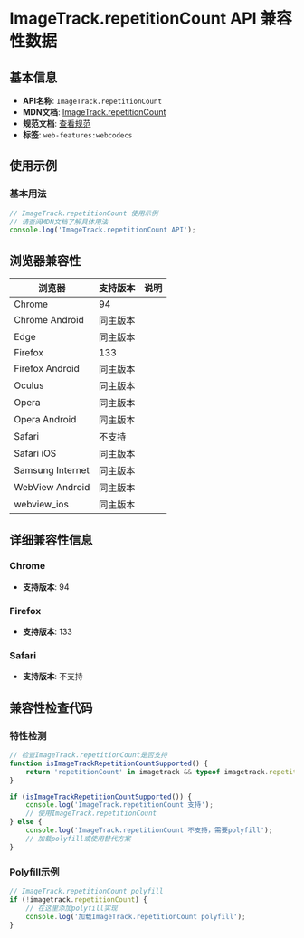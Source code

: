 # ImageTrack.repetitionCount API 兼容性数据

## 基本信息

- **API名称**: `ImageTrack.repetitionCount`
- **MDN文档**: [ImageTrack.repetitionCount](https://developer.mozilla.org/docs/Web/API/ImageTrack/repetitionCount)
- **规范文档**: [查看规范](https://w3c.github.io/webcodecs/#dom-imagetrack-repetitioncount)
- **标签**: `web-features:webcodecs`

## 使用示例

### 基本用法

```javascript
// ImageTrack.repetitionCount 使用示例
// 请查阅MDN文档了解具体用法
console.log('ImageTrack.repetitionCount API');
```

## 浏览器兼容性

| 浏览器 | 支持版本 | 说明 |
|--------|----------|------|
| Chrome | 94 |  |
| Chrome Android | 同主版本 |  |
| Edge | 同主版本 |  |
| Firefox | 133 |  |
| Firefox Android | 同主版本 |  |
| Oculus | 同主版本 |  |
| Opera | 同主版本 |  |
| Opera Android | 同主版本 |  |
| Safari | 不支持 |  |
| Safari iOS | 同主版本 |  |
| Samsung Internet | 同主版本 |  |
| WebView Android | 同主版本 |  |
| webview_ios | 同主版本 |  |

## 详细兼容性信息

### Chrome

- **支持版本**: 94

### Firefox

- **支持版本**: 133

### Safari

- **支持版本**: 不支持

## 兼容性检查代码

### 特性检测

```javascript
// 检查ImageTrack.repetitionCount是否支持
function isImageTrackRepetitionCountSupported() {
    return 'repetitionCount' in imagetrack && typeof imagetrack.repetitionCount === 'function';
}

if (isImageTrackRepetitionCountSupported()) {
    console.log('ImageTrack.repetitionCount 支持');
    // 使用ImageTrack.repetitionCount
} else {
    console.log('ImageTrack.repetitionCount 不支持，需要polyfill');
    // 加载polyfill或使用替代方案
}
```

### Polyfill示例

```javascript
// ImageTrack.repetitionCount polyfill
if (!imagetrack.repetitionCount) {
    // 在这里添加polyfill实现
    console.log('加载ImageTrack.repetitionCount polyfill');
}
```

